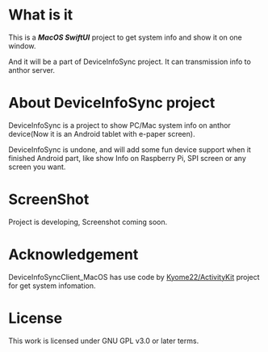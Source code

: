 # What is it

This is a ***MacOS SwiftUI*** project to get system info and show it on one window.

And it will be a part of DeviceInfoSync project. It can transmission info to anthor server.

# About DeviceInfoSync project

DeviceInfoSync is a project to show PC/Mac system info on anthor device(Now it is an Android tablet with e-paper screen).

DeviceInfoSync is undone, and will add some fun device support when it finished Android part, like show Info on Raspberry Pi, SPI screen or any screen you want.

# ScreenShot

Project is developing, Screenshot coming soon.

# Acknowledgement

DeviceInfoSyncClient_MacOS has use code by [Kyome22/ActivityKit](https://github.com/Kyome22/ActivityKit) project for get system infomation.

# License

This work is licensed under GNU GPL v3.0 or later terms.